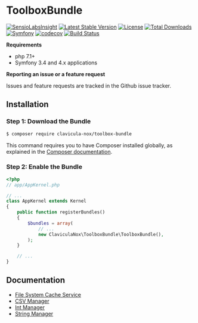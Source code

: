 ToolboxBundle
=============

[![SensioLabsInsight](https://insight.sensiolabs.com/projects/52227642-f384-4a42-8669-f207bae22e6d/mini.png)](https://insight.sensiolabs.com/projects/c607d9d8-329b-461a-82f8-8ad30be60be8)
[![Latest Stable Version](https://poser.pugx.org/clavicula-nox/toolbox-bundle/v/stable)](https://packagist.org/packages/clavicula-nox/toolbox-bundle)
[![License](https://poser.pugx.org/clavicula-nox/toolbox-bundle/license)](https://packagist.org/packages/clavicula-nox/toolbox-bundle)
[![Total Downloads](https://poser.pugx.org/clavicula-nox/toolbox-bundle/downloads)](https://packagist.org/packages/clavicula-nox/toolbox-bundle)
[![Symfony](https://img.shields.io/badge/Symfony-%203.4-green.svg "Supports Symfony 3.4")](https://symfony.com/)
[![codecov](https://codecov.io/gh/Clavicula-Nox/ToolboxBundle/branch/master/graph/badge.svg)](https://codecov.io/gh/Clavicula-Nox/ToolboxBundle)
[![Build Status](https://travis-ci.org/Clavicula-Nox/ToolboxBundle.svg?branch=master)](https://travis-ci.org/Clavicula-Nox/ToolboxBundle)


**Requirements**

  * php 7.1+
  * Symfony 3.4 and 4.x applications

**Reporting an issue or a feature request**

Issues and feature requests are tracked in the Github issue tracker.

Installation
------------

### Step 1: Download the Bundle

```bash
$ composer require clavicula-nox/toolbox-bundle
```

This command requires you to have Composer installed globally, as explained
in the [Composer documentation](https://getcomposer.org/doc/00-intro.md).

### Step 2: Enable the Bundle

```php
<?php
// app/AppKernel.php

// ...
class AppKernel extends Kernel
{
    public function registerBundles()
    {
        $bundles = array(
            // ...
            new ClaviculaNox\ToolboxBundle\ToolboxBundle(),
        );
    }

    // ...
}
```

Documentation
-------------

  * [File System Cache Service](Docs/FileSystemCacheService.md)
  * [CSV Manager](Docs/CSVManager.md)
  * [Int Manager](Docs/IntManager.md)
  * [String Manager](Docs/StringManager.md)
